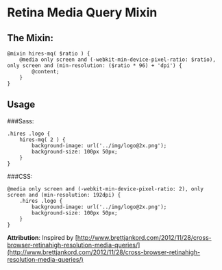 # Retina Media Query Mixin

## The Mixin:

	@mixin hires-mq( $ratio ) {
		@media only screen and (-webkit-min-device-pixel-ratio: $ratio), only screen and (min-resolution: ($ratio * 96) + 'dpi') {
			@content;
		}
	}

## Usage

###Sass:

	.hires .logo {
		hires-mq( 2 ) {
			background-image: url('../img/logo@2x.png');
			background-size: 100px 50px;
		}
	}

###CSS:

	@media only screen and (-webkit-min-device-pixel-ratio: 2), only screen and (min-resolution: 192dpi) {
		.hires .logo {
			background-image: url('../img/logo@2x.png');
			background-size: 100px 50px;
		}
	}


**Attribution**: Inspired by [http://www.brettjankord.com/2012/11/28/cross-browser-retinahigh-resolution-media-queries/](http://www.brettjankord.com/2012/11/28/cross-browser-retinahigh-resolution-media-queries/)
